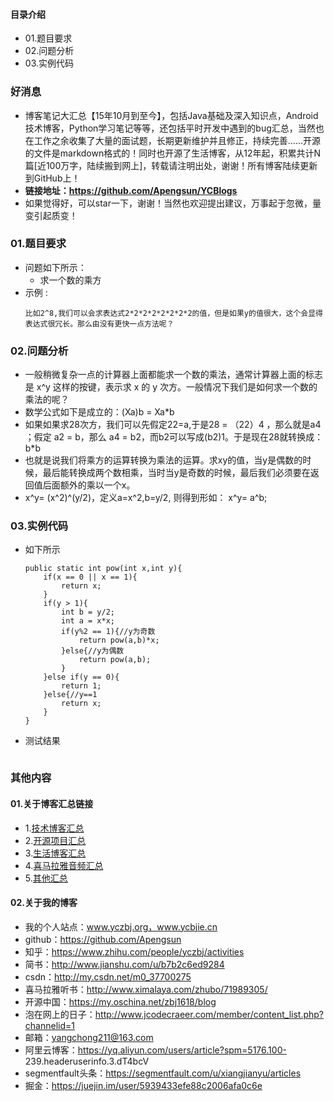 #### 目录介绍
- 01.题目要求
- 02.问题分析
- 03.实例代码



### 好消息
- 博客笔记大汇总【15年10月到至今】，包括Java基础及深入知识点，Android技术博客，Python学习笔记等等，还包括平时开发中遇到的bug汇总，当然也在工作之余收集了大量的面试题，长期更新维护并且修正，持续完善……开源的文件是markdown格式的！同时也开源了生活博客，从12年起，积累共计N篇[近100万字，陆续搬到网上]，转载请注明出处，谢谢！所有博客陆续更新到GitHub上！
- **链接地址：https://github.com/Apengsun/YCBlogs**
- 如果觉得好，可以star一下，谢谢！当然也欢迎提出建议，万事起于忽微，量变引起质变！



### 01.题目要求
- 问题如下所示：
    - 求一个数的乘方
- 示例 :
    ```
    比如2^8,我们可以会求表达式2*2*2*2*2*2*2*2的值，但是如果y的值很大，这个会显得表达式很冗长。那么由没有更快一点方法呢？
    ```


### 02.问题分析
- 一般稍微复杂一点的计算器上面都能求一个数的乘法，通常计算器上面的标志是 x^y 这样的按键，表示求 x 的 y 次方。一般情况下我们是如何求一个数的乘法的呢？
- 数学公式如下是成立的：(Xa)b = Xa*b
- 如果如果求28次方，我们可以先假定22=a,于是28 = （22）4 ，那么就是a4 ；假定 a2 = b，那么 a4 = b2，而b2可以写成(b2)1。于是现在28就转换成：b*b
- 也就是说我们将乘方的运算转换为乘法的运算。求xy的值，当y是偶数的时候，最后能转换成两个数相乘，当时当y是奇数的时候，最后我们必须要在返回值后面额外的乘以一个x。
- x^y= (x^2)^(y/2)，定义a=x^2,b=y/2, 则得到形如： x^y= a^b;


### 03.实例代码
- 如下所示
    ```
    public static int pow(int x,int y){
        if(x == 0 || x == 1){
            return x;
        }
        if(y > 1){
            int b = y/2;
            int a = x*x;
            if(y%2 == 1){//y为奇数
                return pow(a,b)*x;
            }else{//y为偶数
                return pow(a,b);
            }
        }else if(y == 0){
            return 1;
        }else{//y==1
            return x;
        }
    }
    ```
- 测试结果
    ```

    ```



### 其他内容
#### 01.关于博客汇总链接
- 1.[技术博客汇总](https://www.jianshu.com/p/614cb839182c)
- 2.[开源项目汇总](https://blog.csdn.net/m0_37700275/article/details/80863574)
- 3.[生活博客汇总](https://blog.csdn.net/m0_37700275/article/details/79832978)
- 4.[喜马拉雅音频汇总](https://www.jianshu.com/p/f665de16d1eb)
- 5.[其他汇总](https://www.jianshu.com/p/53017c3fc75d)



#### 02.关于我的博客
- 我的个人站点：www.yczbj.org，www.ycbjie.cn
- github：https://github.com/Apengsun
- 知乎：https://www.zhihu.com/people/yczbj/activities
- 简书：http://www.jianshu.com/u/b7b2c6ed9284
- csdn：http://my.csdn.net/m0_37700275
- 喜马拉雅听书：http://www.ximalaya.com/zhubo/71989305/
- 开源中国：https://my.oschina.net/zbj1618/blog
- 泡在网上的日子：http://www.jcodecraeer.com/member/content_list.php?channelid=1
- 邮箱：yangchong211@163.com
- 阿里云博客：https://yq.aliyun.com/users/article?spm=5176.100- 239.headeruserinfo.3.dT4bcV
- segmentfault头条：https://segmentfault.com/u/xiangjianyu/articles
- 掘金：https://juejin.im/user/5939433efe88c2006afa0c6e










